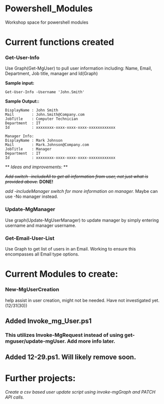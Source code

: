 # Powershell_Modules
Workshop space for powershell modules

# Current functions created

### Get-User-Info 
Use Graph(Get-MgUser) to pull user information including: Name, Email, Department, Job title, manager and Id(Graph)

**Sample input:**

    Get-User-Info -Username 'John.Smith'

**Sample Output::**

    DisplayName : John Smith
    Mail        : John.Smith@Company.com
    JobTitle    : Computer Technician
    Department  : IT
    Id          : xxxxxxxx-xxxx-xxxx-xxxx-xxxxxxxxxxxx

    Manager Info:
    DisplayName : Mark Johnson 
    Mail        : Mark.Johnson@Company.com
    JobTitle    : Manager
    Department  : IT
    Id          : xxxxxxxx-xxxx-xxxx-xxxx-xxxxxxxxxxxx


** *Ideas and improvements:* **


~~*Add switch -includeAll to get all information from user, not just what is provided above.*~~ **DONE!**

*add -includeManager switch for more information on manager.* 
    Maybe can use -No manager instead.

### Update-MgManager
Use graph(Update-MgUserManager) to update manager by simply entering username and manager username.

### Get-Email-User-List
Use Graph to get list of users in an Email. Working to ensure this encompasses all Email type options.

# Current Modules to create:

### New-MgUserCreation
help assist in user creation, might not be needed. Have not investigated yet.(12/31(30))


## Added Invoke_mg_User.ps1
###  This utilizes Invoke-MgRequest instead of using get-mguser/update-mgUser. Add more info later.


##  Added 12-29.ps1. Will likely remove soon.



# Further projects:
*Create a csv based user update script using invoke-mgGraph and PATCH API calls.*
